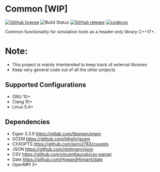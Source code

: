 # Common [WIP]
[![GitHub license](https://img.shields.io/github/license/SFCMM/Common)](https://github.com/SFCMM/Common/blob/main/LICENSE)
![Build Status](https://github.com/SFCMM/Common/actions/workflows/cmake.yml/badge.svg)
[![GitHub release](https://img.shields.io/github/release/SFCMM/Common)](https://github.com/SFCMM/Common/releases/)
[![codecov](https://codecov.io/gh/SFCMM/Common/branch/main/graph/badge.svg?token=YWFY0RE7G5)](https://codecov.io/gh/SFCMM/Common)

Common functionality for simulation tools as a header-only library C++17+.

# Note:
- This project is mainly intentended to keep track of external libraries
- Keep very general code out of all the other projects

## Supported Configurations
* GNU 10+
* Clang 10+
* Linux 5.4+

## Dependencies
* Eigen 3.3.9 https://gitlab.com/libeigen/eigen
* GCEM https://github.com/kthohr/gcem
* CXXOPTS https://github.com/jarro2783/cxxopts 
* JSON https://github.com/nlohmann/json
* CSV https://github.com/vincentlaucsb/csv-parser
* Date https://github.com/HowardHinnant/date
* OpenMPI 3+
